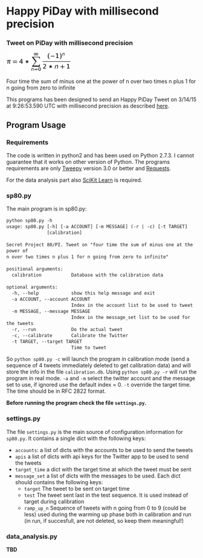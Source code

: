 # Happy PiDay with millisecond precision
### Tweet on PiDay with millisecond precision
![equation](https://raw.githubusercontent.com/LAlbertalli/piday-ms/master/pi.png)

Four time the sum of minus one at the power of n over two times n plus 1 for n going from zero to infinite

This programs has been designed to send an Happy PiDay Tweet on 3/14/15 at 9:26:53.590 UTC with millisecond precision as described [here](https://medium.com/@albluca/happy-pi-day-tweeted-with-millisecond-precision-338c4f68afc3).

## Program Usage
### Requirements

The code is written in python2 and has been used on Python 2.7.3. I cannot guarantee that it works on other version of Python. The programs requirements are only [Tweepy](https://github.com/tweepy/tweepy) version 3.0 or better and [Requests](http://docs.python-requests.org/en/latest/).

For the data analysis part also [SciKit Learn](http://scikit-learn.org/stable/) is required.

### sp80.py
The main program is in sp80.py:
```shell
python sp80.py -h
usage: sp80.py [-h] [-a ACCOUNT] [-m MESSAGE] (-r | -c) [-t TARGET]
               [calibration]

Secret Project 80/PI. Tweet on "four time the sum of minus one at the power of
n over two times n plus 1 for n going from zero to infinite"

positional arguments:
  calibration           Database with the calibration data

optional arguments:
  -h, --help            show this help message and exit
  -a ACCOUNT, --account ACCOUNT
                        Index in the account list to be used to tweet
  -m MESSAGE, --message MESSAGE
                        Index in the message_set list to be used for the tweets
  -r, --run             Do the actual tweet
  -c, --calibrate       Calibrate the Twitter
  -t TARGET, --target TARGET
                        Time to tweet
```
So ```python sp80.py -c``` will launch the program in calibration mode (send a sequence of 4 tweets immediately deleted to get calibration data) and will store the info in the file ```calibration.db```. Using ```python sp80.py -r``` will run the program in real mode. ```-a``` and ```-m``` select the twitter account and the message set to use, if ignored use the default index = 0. ```-t``` override the target time. The time should be in RFC 2822 format.

**Before running the program check the file ```settings.py```.**
### settings.py
The file ```settings.py``` is the main source of configuration information for ```sp80.py```. It contains a single dict with the following keys:
* ```accounts```: a list of dicts with the accounts to be used to send the tweets
* ```apis``` a list of dicts with api keys for the Twitter app to be used to send the tweets
* ```target_time``` a dict with the target time at which the tweet must be sent
* ```message_set``` a list of dicts with the messages to be used. Each dict should contains the following keys:
  * ```target``` The tweet to be sent on target time
  * ```test``` The tweet sent last in the test sequence. It is used instead of target during calibration
  * ```ramp_up_n``` Sequence of tweets with n going from 0 to 9 (could be less) used during the warming up phase both in calibration and run (in run, if succesfull, are not deleted, so keep them meaningful!)

### data_analysis.py
**TBD**
